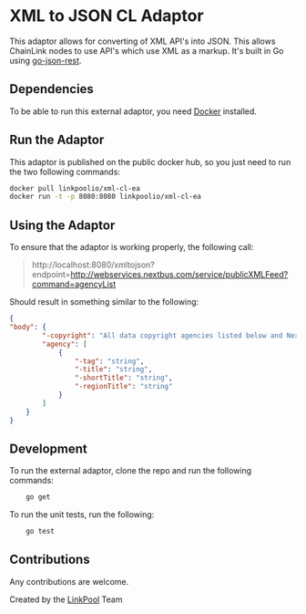 # XML to JSON CL Adaptor
This adaptor allows for converting of XML API's into JSON. This allows ChainLink nodes to use API's which use XML as a markup. It's built in Go using [go-json-rest](https://github.com/ant0ine/go-json-rest).

## Dependencies
To be able to run this external adaptor, you need [Docker](docker.com) installed.

## Run the Adaptor
This adaptor is published on the public docker hub, so you just need to run the two following commands:
```bash
docker pull linkpoolio/xml-cl-ea
docker run -t -p 8080:8080 linkpoolio/xml-cl-ea
```

## Using the Adaptor
To ensure that the adaptor is working properly, the following call:

> http://localhost:8080/xmltojson?endpoint=http://webservices.nextbus.com/service/publicXMLFeed?command=agencyList

Should result in something similar to the following:
```json
{
"body": {
        "-copyright": "All data copyright agencies listed below and NextBus Inc 2018.",
        "agency": [
            {
                "-tag": "string",
                "-title": "string",
                "-shortTitle": "string",
                "-regionTitle": "string"
            }
        ]
    }
}
```

## Development
To run the external adaptor, clone the repo and run the following commands:
```bash
    go get
```

To run the unit tests, run the following:
```bash
    go test
```


## Contributions
Any contributions are welcome.

Created by the [LinkPool](http://linkpool.io) Team